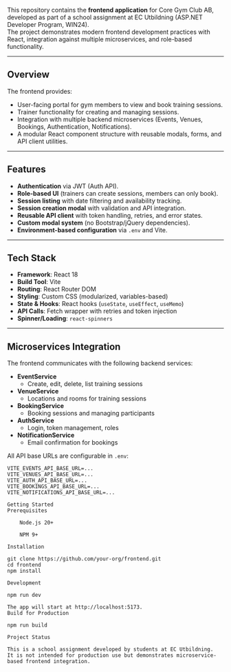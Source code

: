 This repository contains the **frontend application** for Core Gym Club AB, developed as part of a school assignment at EC Utbildning (ASP.NET Developer Program, WIN24).  
The project demonstrates modern frontend development practices with React, integration against multiple microservices, and role-based functionality.

---

## Overview

The frontend provides:

- User-facing portal for gym members to view and book training sessions.
- Trainer functionality for creating and managing sessions.
- Integration with multiple backend microservices (Events, Venues, Bookings, Authentication, Notifications).
- A modular React component structure with reusable modals, forms, and API client utilities.

---

## Features

- **Authentication** via JWT (Auth API).
- **Role-based UI** (trainers can create sessions, members can only book).
- **Session listing** with date filtering and availability tracking.
- **Session creation modal** with validation and API integration.
- **Reusable API client** with token handling, retries, and error states.
- **Custom modal system** (no Bootstrap/jQuery dependencies).
- **Environment-based configuration** via `.env` and Vite.

---

## Tech Stack

- **Framework**: React 18
- **Build Tool**: Vite
- **Routing**: React Router DOM
- **Styling**: Custom CSS (modularized, variables-based)
- **State & Hooks**: React hooks (`useState`, `useEffect`, `useMemo`)
- **API Calls**: Fetch wrapper with retries and token injection
- **Spinner/Loading**: `react-spinners`

---

## Microservices Integration

The frontend communicates with the following backend services:

- **EventService**
  - Create, edit, delete, list training sessions
- **VenueService**
  - Locations and rooms for training sessions
- **BookingService**
  - Booking sessions and managing participants
- **AuthService**
  - Login, token management, roles
- **NotificationService**
  - Email confirmation for bookings

All API base URLs are configurable in `.env`:

```env
VITE_EVENTS_API_BASE_URL=...
VITE_VENUES_API_BASE_URL=...
VITE_AUTH_API_BASE_URL=...
VITE_BOOKINGS_API_BASE_URL=...
VITE_NOTIFICATIONS_API_BASE_URL=...

Getting Started
Prerequisites

    Node.js 20+

    NPM 9+

Installation

git clone https://github.com/your-org/frontend.git
cd frontend
npm install

Development

npm run dev

The app will start at http://localhost:5173.
Build for Production

npm run build

Project Status

This is a school assignment developed by students at EC Utbildning.
It is not intended for production use but demonstrates microservice-based frontend integration.
